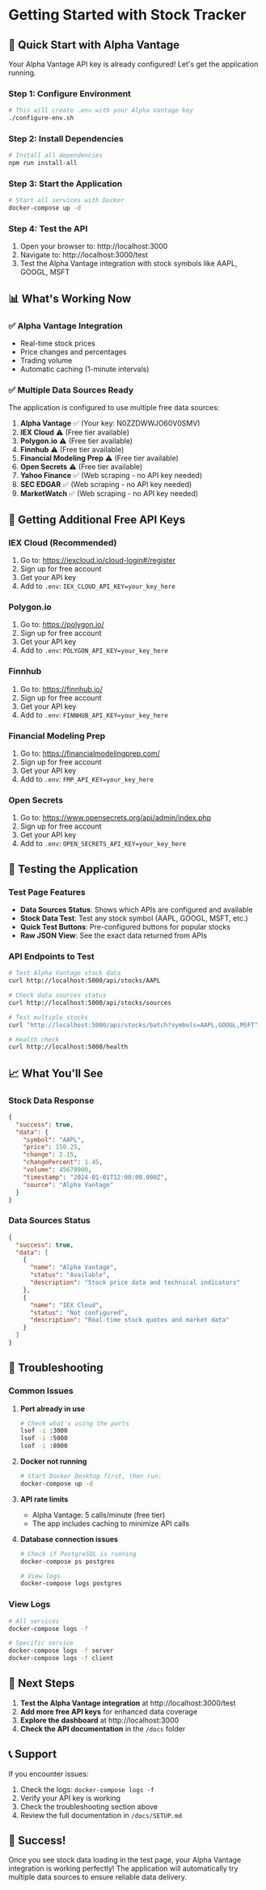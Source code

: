 # Getting Started with Stock Tracker

## 🚀 Quick Start with Alpha Vantage

Your Alpha Vantage API key is already configured! Let's get the application running.

### Step 1: Configure Environment
```bash
# This will create .env with your Alpha Vantage key
./configure-env.sh
```

### Step 2: Install Dependencies
```bash
# Install all dependencies
npm run install-all
```

### Step 3: Start the Application
```bash
# Start all services with Docker
docker-compose up -d
```

### Step 4: Test the API
1. Open your browser to: http://localhost:3000
2. Navigate to: http://localhost:3000/test
3. Test the Alpha Vantage integration with stock symbols like AAPL, GOOGL, MSFT

## 📊 What's Working Now

### ✅ Alpha Vantage Integration
- Real-time stock prices
- Price changes and percentages
- Trading volume
- Automatic caching (1-minute intervals)

### ✅ Multiple Data Sources Ready
The application is configured to use multiple free data sources:

1. **Alpha Vantage** ✅ (Your key: N0ZZDWWJO60V0SMV)
2. **IEX Cloud** ⚠️ (Free tier available)
3. **Polygon.io** ⚠️ (Free tier available)
4. **Finnhub** ⚠️ (Free tier available)
5. **Financial Modeling Prep** ⚠️ (Free tier available)
6. **Open Secrets** ⚠️ (Free tier available)
7. **Yahoo Finance** ✅ (Web scraping - no API key needed)
8. **SEC EDGAR** ✅ (Web scraping - no API key needed)
9. **MarketWatch** ✅ (Web scraping - no API key needed)

## 🔑 Getting Additional Free API Keys

### IEX Cloud (Recommended)
1. Go to: https://iexcloud.io/cloud-login#/register
2. Sign up for free account
3. Get your API key
4. Add to `.env`: `IEX_CLOUD_API_KEY=your_key_here`

### Polygon.io
1. Go to: https://polygon.io/
2. Sign up for free account
3. Get your API key
4. Add to `.env`: `POLYGON_API_KEY=your_key_here`

### Finnhub
1. Go to: https://finnhub.io/
2. Sign up for free account
3. Get your API key
4. Add to `.env`: `FINNHUB_API_KEY=your_key_here`

### Financial Modeling Prep
1. Go to: https://financialmodelingprep.com/
2. Sign up for free account
3. Get your API key
4. Add to `.env`: `FMP_API_KEY=your_key_here`

### Open Secrets
1. Go to: https://www.opensecrets.org/api/admin/index.php
2. Sign up for free account
3. Get your API key
4. Add to `.env`: `OPEN_SECRETS_API_KEY=your_key_here`

## 🧪 Testing the Application

### Test Page Features
- **Data Sources Status**: Shows which APIs are configured and available
- **Stock Data Test**: Test any stock symbol (AAPL, GOOGL, MSFT, etc.)
- **Quick Test Buttons**: Pre-configured buttons for popular stocks
- **Raw JSON View**: See the exact data returned from APIs

### API Endpoints to Test
```bash
# Test Alpha Vantage stock data
curl http://localhost:5000/api/stocks/AAPL

# Check data sources status
curl http://localhost:5000/api/stocks/sources

# Test multiple stocks
curl "http://localhost:5000/api/stocks/batch?symbols=AAPL,GOOGL,MSFT"

# Health check
curl http://localhost:5000/health
```

## 📈 What You'll See

### Stock Data Response
```json
{
  "success": true,
  "data": {
    "symbol": "AAPL",
    "price": 150.25,
    "change": 2.15,
    "changePercent": 1.45,
    "volume": 45678900,
    "timestamp": "2024-01-01T12:00:00.000Z",
    "source": "Alpha Vantage"
  }
}
```

### Data Sources Status
```json
{
  "success": true,
  "data": [
    {
      "name": "Alpha Vantage",
      "status": "Available",
      "description": "Stock price data and technical indicators"
    },
    {
      "name": "IEX Cloud",
      "status": "Not configured",
      "description": "Real-time stock quotes and market data"
    }
  ]
}
```

## 🔧 Troubleshooting

### Common Issues

1. **Port already in use**
   ```bash
   # Check what's using the ports
   lsof -i :3000
   lsof -i :5000
   lsof -i :8000
   ```

2. **Docker not running**
   ```bash
   # Start Docker Desktop first, then run:
   docker-compose up -d
   ```

3. **API rate limits**
   - Alpha Vantage: 5 calls/minute (free tier)
   - The app includes caching to minimize API calls

4. **Database connection issues**
   ```bash
   # Check if PostgreSQL is running
   docker-compose ps postgres
   
   # View logs
   docker-compose logs postgres
   ```

### View Logs
```bash
# All services
docker-compose logs -f

# Specific service
docker-compose logs -f server
docker-compose logs -f client
```

## 🎯 Next Steps

1. **Test the Alpha Vantage integration** at http://localhost:3000/test
2. **Add more free API keys** for enhanced data coverage
3. **Explore the dashboard** at http://localhost:3000
4. **Check the API documentation** in the `/docs` folder

## 📞 Support

If you encounter issues:
1. Check the logs: `docker-compose logs -f`
2. Verify your API key is working
3. Check the troubleshooting section above
4. Review the full documentation in `/docs/SETUP.md`

## 🎉 Success!

Once you see stock data loading in the test page, your Alpha Vantage integration is working perfectly! The application will automatically try multiple data sources to ensure reliable data delivery. 